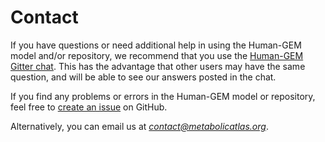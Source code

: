 # Contact

If you have questions or need additional help in using the Human-GEM model and/or repository, we recommend that you use the [Human-GEM Gitter chat](https://gitter.im/SysBioChalmers/Human-GEM). This has the advantage that other users may have the same question, and will be able to see our answers posted in the chat.

If you find any problems or errors in the Human-GEM model or repository, feel free to [create an issue](https://github.com/SysBioChalmers/Human-GEM/issues) on GitHub.

Alternatively, you can email us at *contact@metabolicatlas.org*.


